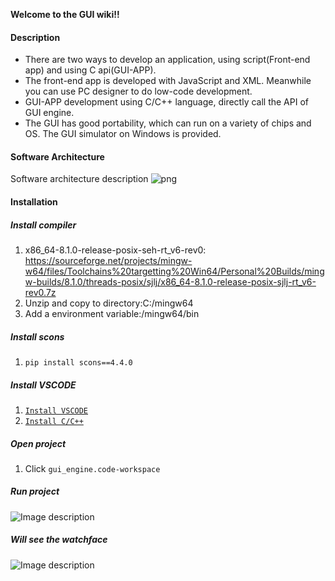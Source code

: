  **Welcome to the GUI wiki!!** 
#### Description

- There are two ways to develop an application, using script(Front-end app) and using C api(GUI-APP).
- The front-end app is developed with JavaScript and XML. Meanwhile you can use PC designer to do low-code development.
- GUI-APP development using C/C++ language, directly call the API of GUI engine.
- The GUI has good portability, which can run on a variety of chips and OS. The GUI simulator on Windows is provided.
#### Software Architecture
Software architecture description
![png](https://foruda.gitee.com/images/1669961585859428914/84bdc0a9_10088396.png "111111.PNG")

#### Installation

##### Install compiler
1.  x86_64-8.1.0-release-posix-seh-rt_v6-rev0: https://sourceforge.net/projects/mingw-w64/files/Toolchains%20targetting%20Win64/Personal%20Builds/mingw-builds/8.1.0/threads-posix/sjlj/x86_64-8.1.0-release-posix-sjlj-rt_v6-rev0.7z
2.  Unzip and copy to directory:C:/mingw64
3.  Add a environment variable:/mingw64/bin
##### Install scons
1.  ```pip install scons==4.4.0```
##### Install VSCODE
1.  [```Install VSCODE```](https://code.visualstudio.com/)
2.  [```Install C/C++```](https://marketplace.visualstudio.com/items?itemName=ms-vscode.cpptools)
##### Open project
1.  Click ```gui_engine.code-workspace``` 
##### Run project
   ![Image description](https://foruda.gitee.com/images/1673343789273016802/9126e625_10088396.png "png")
##### Will see the watchface
  ![Image description](https://foruda.gitee.com/images/1673343970935395629/3c017ee5_10088396.png "watchface.PNG")

